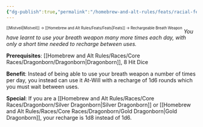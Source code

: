 ```yaml
---
{"dg-publish":true,"permalink":"/homebrew-and-alt-rules/feats/racial-feats/rechargeable-breath-weapon/"}
---
```


<sup><sup>[[Mistveil\|Mistveil]] → [[Homebrew and Alt Rules/Feats/Feats\|Feats]] → Rechargeable Breath Weapon</sup></sup>
*You have learnt to use your breath weapon many more times each day, with only a short time needed to recharge between uses.*

**Prerequisites**: [[Homebrew and Alt Rules/Races/Core Races/Dragonborn/Dragonborn\|Dragonborn]], 8 Hit Dice

**Benefit**: Instead of being able to use your breath weapon a number of times per day, you instead can use it At-Will with a recharge of 1d6 rounds which you must wait between uses.

**Special**: If you are a [[Homebrew and Alt Rules/Races/Core Races/Dragonborn/Silver Dragonborn\|Silver Dragonborn]] or [[Homebrew and Alt Rules/Races/Core Races/Dragonborn/Gold Dragonborn\|Gold Dragonborn]], your recharge is 1d8 instead of 1d6.